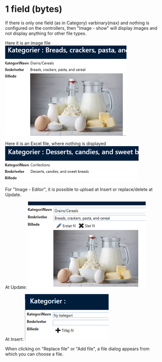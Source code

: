 # 1 field (bytes)

If there is only one field (as in Category) varbinary(max) and nothing is configured on the controllers, then "Image - show" will display images and not display anything for other file types.

Here it is an image file
 ![image.png](media/et-felt_0.png)

Here it is an Excel file, where nothing is displayed
 ![image.png](media/et-felt_1.png)

For "Image - Editor", it is possible to upload at Insert or replace/delete at Update.


At Update:
 ![image.png](media/et-felt_2.png)

At Insert:
 ![image.png](media/et-felt_3.png)

When clicking on "Replace file" or "Add file", a file dialog appears from which you can choose a file.